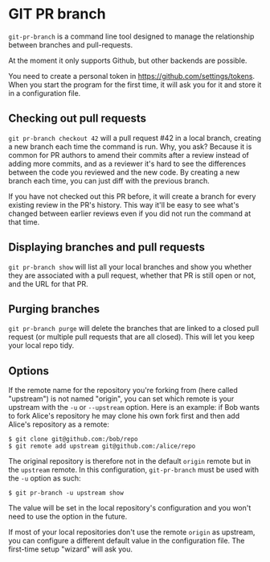 # GIT PR branch

`git-pr-branch` is a command line tool designed to manage the relationship between branches and
pull-requests.

At the moment it only supports Github, but other backends are possible.

You need to create a personal token in https://github.com/settings/tokens. When you start the
program for the first time, it will ask you for it and store it in a configuration file.

## Checking out pull requests

`git pr-branch checkout 42` will a pull request #42 in a local branch, creating a new branch each
time the command is run. Why, you ask? Because it is common for PR authors to amend their commits
after a review instead of adding more commits, and as a reviewer it's hard to see the differences
between the code you reviewed and the new code. By creating a new branch each time, you can just
diff with the previous branch.

If you have not checked out this PR before, it will create a branch for every existing review in the
PR's history. This way it'll be easy to see what's changed between earlier reviews even if you did
not run the command at that time.

## Displaying branches and pull requests

`git pr-branch show` will list all your local branches and show you whether they are associated with
a pull request, whether that PR is still open or not, and the URL for that PR.

## Purging branches

`git pr-branch purge` will delete the branches that are linked to a closed pull request (or multiple
pull requests that are all closed). This will let you keep your local repo tidy.

## Options

If the remote name for the repository you're forking from (here called "upstream") is not named
"origin", you can set which remote is your upstream with the `-u` or `--upstream` option. Here is an
example: if Bob wants to fork Alice's repository he may clone his own fork first and then add
Alice's repository as a remote:

    $ git clone git@github.com:/bob/repo
    $ git remote add upstream git@github.com:/alice/repo

The original repository is therefore not in the default `origin` remote but in the `upstream` remote.
In this configuration, `git-pr-branch` must be used with the `-u` option as such:

    $ git pr-branch -u upstream show

The value will be set in the local repository's configuration and you won't need to use the option
in the future.

If most of your local repositories don't use the remote `origin` as upstream, you can configure a
different default value in the configuration file. The first-time setup "wizard" will ask you.


